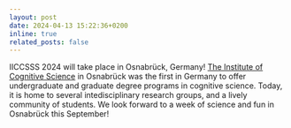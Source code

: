 ```yaml
---
layout: post
date: 2024-04-13 15:22:36+0200
inline: true
related_posts: false
---
```


IICCSSS 2024 will take place in Osnabrück, Germany! [The Institute of Cognitive Science](https://www.ikw.uni-osnabrueck.de) in Osnabrück was the first in Germany to offer undergraduate and graduate degree programs in cognitive science. Today, it is home to several intedisciplinary research groups, and a lively community of students. We look forward to a week of science and fun in Osnabrück this September!